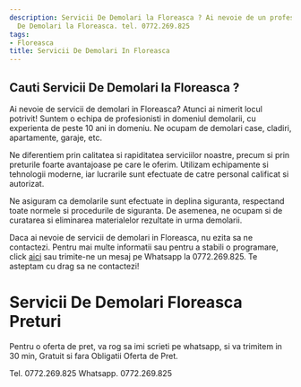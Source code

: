 ```yaml
---
description: Servicii De Demolari la Floreasca ? Ai nevoie de un profesionist in Servicii
  De Demolari la Floreasca. tel. 0772.269.825
tags:
- Floreasca
title: Servicii De Demolari In Floreasca
---
```



## Cauti Servicii De Demolari la Floreasca ?

Ai nevoie de servicii de demolari in Floreasca? Atunci ai nimerit locul potrivit! Suntem o echipa de profesionisti in domeniul demolarii, cu experienta de peste 10 ani in domeniu. Ne ocupam de demolari case, cladiri, apartamente, garaje, etc. 

Ne diferentiem prin calitatea si rapiditatea serviciilor noastre, precum si prin preturile foarte avantajoase pe care le oferim. Utilizam echipamente si tehnologii moderne, iar lucrarile sunt efectuate de catre personal calificat si autorizat. 

Ne asiguram ca demolarile sunt efectuate in deplina siguranta, respectand toate normele si procedurile de siguranta. De asemenea, ne ocupam si de curatarea si eliminarea materialelor rezultate in urma demolarii. 

Daca ai nevoie de servicii de demolari in Floreasca, nu ezita sa ne contactezi. Pentru mai multe informatii sau pentru a stabili o programare, click [aici](https://www.demolari-floreasca.ro/) sau trimite-ne un mesaj pe Whatsapp la 0772.269.825. Te asteptam cu drag sa ne contactezi!

# Servicii De Demolari Floreasca Preturi
Pentru o oferta de pret, va rog sa imi scrieti pe whatsapp, si va trimitem in 30 min, Gratuit si fara Obligatii Oferta de Pret.

Tel. 0772.269.825
Whatsapp. 0772.269.825